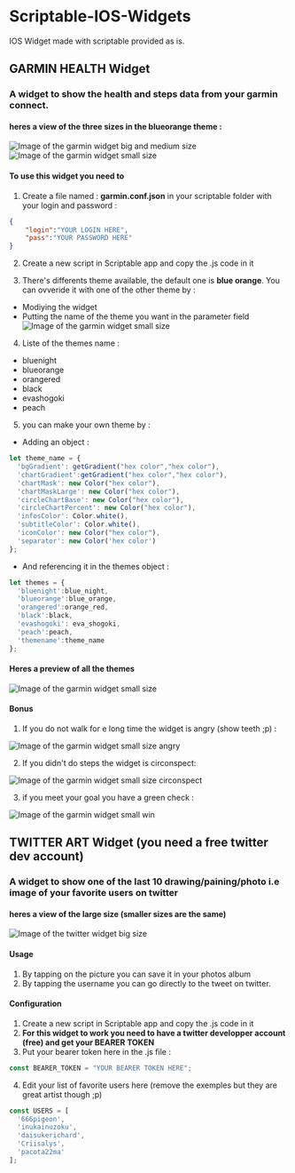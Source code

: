 # Scriptable-IOS-Widgets
IOS Widget made with scriptable provided as is. 


## GARMIN HEALTH Widget

### A widget to show the health and steps data from your garmin connect.

#### heres a view of the three sizes in the blueorange theme :
![Image of the garmin widget big and medium size](https://github.com/Railk/Scriptable-IOS-Widgets/blob/main/screenshots/IMG_3766.png)
![Image of the garmin widget small size](https://github.com/Railk/Scriptable-IOS-Widgets/blob/main/screenshots/IMG_3767.png?raw=true)

#### To use this widget you need to 

1. Create a file named : **garmin.conf.json** in your scriptable folder with your login and password :

```json
{
    "login":"YOUR LOGIN HERE",
    "pass":"YOUR PASSWORD HERE"
}
```

2. Create a new script in Scriptable app and copy the .js code in it

3. There's differents theme available, the default one is **blue orange**. You can ovveride it with one of the other theme by :
  * Modiying the widget
  * Putting the name of the theme you want in the parameter field
  ![Image of the garmin widget small size](https://github.com/Railk/Scriptable-IOS-Widgets/blob/main/screenshots/IMG_3776.png)
  
4. Liste of the themes name :
  * bluenight
  * blueorange
  * orangered
  * black
  * evashogoki
  * peach
  
5. you can make your own theme by :
  - Adding an object :
  ```javascript
  let theme_name = {
    'bgGradient': getGradient("hex color","hex color"),
    'chartGradient':getGradient("hex color","hex color"),
    'chartMask': new Color("hex color"),
    'chartMaskLarge': new Color("hex color"),
    'circleChartBase': new Color("hex color"),
    'circleChartPercent': new Color("hex color"),
    'infosColor': Color.white(),
    'subtitleColor': Color.white(),
    'iconColor': new Color("hex color"),
    'separator': new Color('hex color')
  };
  ```
  - And referencing it in the themes object :
  ```javascript
  let themes = {
    'bluenight':blue_night,
    'blueorange':blue_orange,
    'orangered':orange_red,
    'black':black,
    'evashogoki': eva_shogoki,
    'peach':peach,
    'themename':theme_name
  };
  ```
  
  #### Heres a preview of all the themes
  ![Image of the garmin widget small size](https://github.com/Railk/Scriptable-IOS-Widgets/blob/main/screenshots/IMG_3777.png)
  
  #### Bonus
  1. If you do not walk for e long time the widget is angry (show teeth ;p) :
  
  ![Image of the garmin widget small size angry](https://github.com/Railk/Scriptable-IOS-Widgets/blob/main/screenshots/IMG_3698.png)
  
  2. If you didn't do steps the widget is circonspect:
  
  ![Image of the garmin widget small size circonspect](https://github.com/Railk/Scriptable-IOS-Widgets/blob/main/screenshots/IMG_3699.png)
  
  3. if you meet your goal you have a green check :
  
  ![Image of the garmin widget small win](https://github.com/Railk/Scriptable-IOS-Widgets/blob/main/screenshots/IMG_3767_b.png)
  



## TWITTER ART Widget (you need a free twitter dev account)

### A widget to show one of the last 10 drawing/paining/photo i.e image of your favorite users on twitter

#### heres a view of the large size (smaller sizes are the same)
![Image of the twitter widget big size](https://github.com/Railk/Scriptable-IOS-Widgets/blob/main/screenshots/IMG_3778.png?raw=true)

#### Usage
1. By tapping on the picture you can save it in your photos album
2. By tapping the username you can go directly to the tweet on twitter.

#### Configuration
1. Create a new script in Scriptable app and copy the .js code in it
2. **For this widget to work you need to have a twitter developper account (free) and get your BEARER TOKEN**
3. Put your bearer token here in the .js file :

```javascript
const BEARER_TOKEN = "YOUR BEARER TOKEN HERE";
```
4. Edit your list of favorite users here (remove the exemples but they are great artist though ;p)
```javascript
const USERS = [
  '666pigeon',
  'inukainuzoku',
  'daisukerichard',
  'Criisalys',
  'pacota22ma'
];
```
